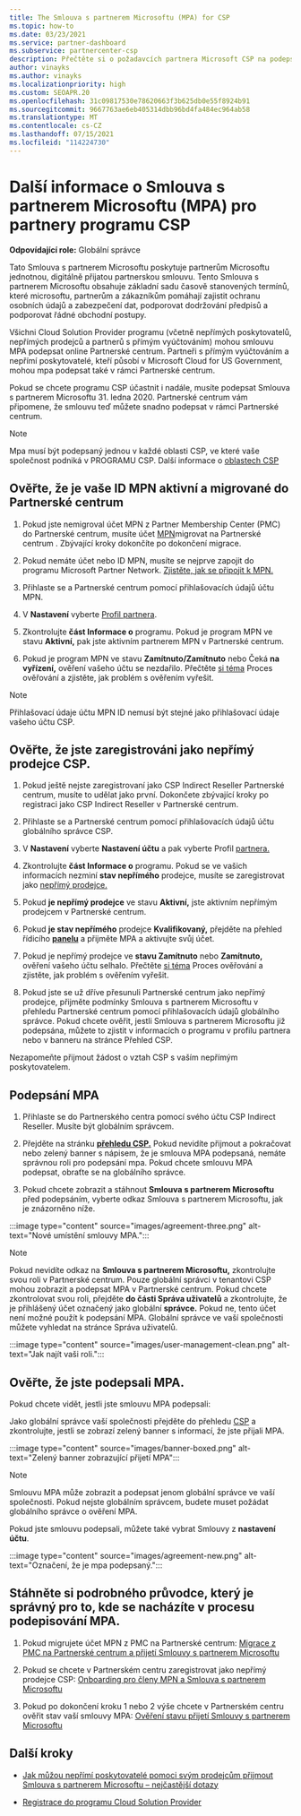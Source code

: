 ```yaml
---
title: The Smlouva s partnerem Microsoftu (MPA) for CSP
ms.topic: how-to
ms.date: 03/23/2021
ms.service: partner-dashboard
ms.subservice: partnercenter-csp
description: Přečtěte si o požadavcích partnera Microsoft CSP na podepsání a ověření tohoto sjednoceného, digitálně Smlouva s partnerem Microsoftu (MPA).
author: vinayks
ms.author: vinayks
ms.localizationpriority: high
ms.custom: SEOAPR.20
ms.openlocfilehash: 31c09817530e78620663f3b625db0e55f8924b91
ms.sourcegitcommit: 9667763ae6eb405314dbb96bd4fa484ec964ab58
ms.translationtype: MT
ms.contentlocale: cs-CZ
ms.lasthandoff: 07/15/2021
ms.locfileid: "114224730"
---
```

# <a name="learn-about-the-microsoft-partner-agreement-mpa-for-csp-program-partners"></a>Další informace o Smlouva s partnerem Microsoftu (MPA) pro partnery programu CSP

**Odpovídající role:** Globální správce

Tato Smlouva s partnerem Microsoftu poskytuje partnerům Microsoftu jednotnou, digitálně přijatou partnerskou smlouvu. Tento Smlouva s partnerem Microsoftu obsahuje základní sadu časově stanovených termínů, které microsoftu, partnerům a zákazníkům pomáhají zajistit ochranu osobních údajů a zabezpečení dat, podporovat dodržování předpisů a podporovat řádné obchodní postupy.

Všichni Cloud Solution Provider programu (včetně nepřímých poskytovatelů, nepřímých prodejců a partnerů s přímým vyúčtováním) mohou smlouvu MPA podepsat online Partnerské centrum. Partneři s přímým vyúčtováním a nepřímí poskytovatelé, kteří působí v Microsoft Cloud for US Government, mohou mpa podepsat také v rámci Partnerské centrum.

Pokud se chcete programu CSP účastnit i nadále, musíte podepsat Smlouva s partnerem Microsoftu 31. ledna 2020. Partnerské centrum vám připomene, že smlouvu teď můžete snadno podepsat v rámci Partnerské centrum.

>[!NOTE]
>Mpa musí být podepsaný jednou v každé oblasti CSP, ve které vaše společnost podniká v PROGRAMU CSP. Další informace o [oblastech CSP](regional-authorization-overview.md) 

## <a name="verify-your-mpn-id-is-active-and-migrated-to-partner-center"></a>Ověřte, že je vaše ID MPN aktivní a migrované do Partnerské centrum

1. Pokud jste nemigroval účet MPN z Partner Membership Center (PMC) do Partnerské centrum, musíte účet [MPN](move-pmc-pc-map.md)migrovat na Partnerské centrum . Zbývající kroky dokončíte po dokončení migrace. 

1. Pokud nemáte účet nebo ID MPN, musíte se nejprve zapojit do programu Microsoft Partner Network. [Zjistěte, jak se připojit k MPN.](mpn-create-a-partner-center-account.md)

1. Přihlaste se a Partnerské centrum pomocí přihlašovacích údajů účtu MPN.
 
1. V **Nastavení** vyberte [Profil partnera](https://partner.microsoft.com/pcv/accountsettings/connectedpartnerprofile).

1. Zkontrolujte **část Informace o** programu. Pokud je program MPN ve stavu **Aktivní,** pak jste aktivním partnerem MPN v Partnerské centrum.
 
1. Pokud je program MPN ve stavu **Zamítnuto/Zamítnuto** nebo Čeká **na vyřízení,** ověření vašeho účtu se nezdařilo. Přečtěte [si téma](verification-responses.md) Proces ověřování a zjistěte, jak problém s ověřením vyřešit.



>[!NOTE]
>Přihlašovací údaje účtu MPN ID nemusí být stejné jako přihlašovací údaje vašeho účtu CSP.

## <a name="confirm-you-are-enrolled-as-a-csp-indirect-reseller"></a>Ověřte, že jste zaregistrováni jako nepřímý prodejce CSP.

1. Pokud ještě nejste zaregistrovaní jako [](indirect-reseller-tasks-in-partner-center.md) CSP Indirect Reseller Partnerské centrum, musíte to udělat jako první. Dokončete zbývající kroky po registraci jako CSP Indirect Reseller v Partnerské centrum.

1. Přihlaste se a Partnerské centrum pomocí přihlašovacích údajů účtu globálního správce CSP.

1. V **Nastavení** vyberte **Nastavení účtu** a pak vyberte Profil [partnera.](https://partner.microsoft.com/pcv/accountsettings/partnerprofile)

1. Zkontrolujte **část Informace o** programu. Pokud se ve vašich informacích nezminí **stav nepřímého** prodejce, musíte se zaregistrovat jako [nepřímý prodejce.](indirect-reseller-tasks-in-partner-center.md)

1. Pokud  **je nepřímý prodejce** ve stavu **Aktivní,** jste aktivním nepřímým prodejcem v Partnerské centrum.
 
4. Pokud  **je stav nepřímého** prodejce **Kvalifikovaný,** přejděte na přehled řídicího [**panelu**](https://partner.microsoft.com/pcv/dashboard/overview) a přijměte MPA a aktivujte svůj účet.
 
1. Pokud je nepřímý prodejce ve **stavu Zamítnuto** nebo **Zamítnuto,** ověření vašeho účtu selhalo. Přečtěte [si téma](verification-responses.md) Proces ověřování a zjistěte, jak problém s ověřením vyřešit.

1. Pokud jste se už dříve přesunuli Partnerské centrum jako nepřímý prodejce, přijměte podmínky Smlouva s partnerem Microsoftu v přehledu Partnerské centrum pomocí přihlašovacích údajů globálního správce. Pokud chcete ověřit, jestli Smlouva s partnerem Microsoftu již [](https://partner.microsoft.com/pcv/accountsettings/partnerprofile)  podepsána, můžete to zjistit v informacích o programu v profilu partnera nebo v banneru na stránce Přehled CSP.

Nezapomeňte přijmout žádost o vztah CSP s vaším nepřímým poskytovatelem.

## <a name="sign-the-mpa"></a>Podepsání MPA

1. Přihlaste se do Partnerského centra pomocí svého účtu CSP Indirect Reseller. Musíte být globálním správcem.
1. Přejděte na stránku **[přehledu CSP.](https://partner.microsoft.com/pcv/dashboard/overview)**  Pokud nevidíte přijmout  a pokračovat nebo zelený banner s nápisem, že je smlouva MPA podepsaná, nemáte správnou roli pro podepsání mpa. Pokud chcete smlouvu MPA podepsat, obraťte se na globálního správce.

1. Pokud chcete zobrazit a stáhnout **Smlouva s partnerem Microsoftu** před podepsáním, vyberte odkaz Smlouva s partnerem Microsoftu, jak je znázorněno níže.

:::image type="content" source="images/agreement-three.png" alt-text="Nové umístění smlouvy MPA.":::

>[!NOTE]
>Pokud nevidíte odkaz na **Smlouva s partnerem Microsoftu,** zkontrolujte svou roli v Partnerské centrum. Pouze globální správci v tenantovi CSP mohou zobrazit a podepsat MPA v Partnerské centrum. Pokud chcete zkontrolovat svou roli, přejděte **do části Správa uživatelů** a zkontrolujte, že je přihlášený účet označený jako globální **správce.** Pokud ne, tento účet není možné použít k podepsání MPA. Globální správce ve vaší společnosti můžete vyhledat na stránce Správa uživatelů.

:::image type="content" source="images/user-management-clean.png" alt-text="Jak najít vaši roli.":::

## <a name="verify-that-you-have-signed-the-mpa"></a>Ověřte, že jste podepsali MPA.

Pokud chcete vidět, jestli jste smlouvu MPA podepsali:

 Jako globální správce vaší společnosti přejděte do přehledu [CSP](https://partner.microsoft.com/pcv/dashboard/overview) a zkontrolujte, jestli se zobrazí zelený banner s informací, že jste přijali MPA.

 
:::image type="content" source="images/banner-boxed.png" alt-text="Zelený banner zobrazující přijetí MPA":::

>[!NOTE]
>Smlouvu MPA může zobrazit a podepsat jenom globální správce ve vaší společnosti. Pokud nejste globálním správcem, budete muset požádat globálního správce o ověření MPA.

Pokud jste smlouvu podepsali, můžete  také vybrat Smlouvy z **nastavení účtu**.

:::image type="content" source="images/agreement-new.png" alt-text="Označení, že je mpa podepsaný.":::


## <a name="download-the-step-by-step-guide-thats-right-for-where-you-are-in-the-mpa-signing-process"></a>Stáhněte si podrobného průvodce, který je správný pro to, kde se nacházíte v procesu podepisování MPA.

1. Pokud migrujete účet MPN z PMC na Partnerské centrum: [Migrace z PMC na Partnerské centrum a přijetí Smlouvy s partnerem Microsoftu](https://assetsprod.microsoft.com/mpn/migrate-pmc-pc-mpa-guide.pptx)

2. Pokud se chcete v Partnerském centru zaregistrovat jako nepřímý prodejce CSP: [Onboarding pro členy MPN a Smlouva s partnerem Microsoftu](https://assetsprod.microsoft.com/mpn/onboard-pc-csp-mpn-mpa-guide.pptx)

3. Pokud po dokončení kroku 1 nebo 2 výše chcete v Partnerském centru ověřit stav vaší smlouvy MPA: [Ověření stavu přijetí Smlouvy s partnerem Microsoftu](https://assetsprod.microsoft.com/mpn/verify-mpa-acceptance-status.pptx)
 
## <a name="next-steps"></a>Další kroky

- [Jak můžou nepřímí poskytovatelé pomoci svým prodejcům přijmout Smlouva s partnerem Microsoftu – nejčastější dotazy](mpa-indirect-provider-faq.yml)

- [Registrace do programu Cloud Solution Provider](indirect-reseller-tasks-in-partner-center.md)
